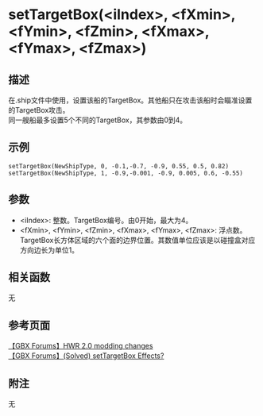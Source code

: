 # setTargetBox(&lt;iIndex&gt;, &lt;fXmin&gt;, &lt;fYmin&gt;, &lt;fZmin&gt;, &lt;fXmax&gt;, &lt;fYmax&gt;, &lt;fZmax&gt;) #

## 描述 ##
在.ship文件中使用，设置该船的TargetBox。其他船只在攻击该船时会瞄准设置的TargetBox攻击。</br>
同一艘船最多设置5个不同的TargetBox，其<iIndex>参数由0到4。

## 示例 ##
	setTargetBox(NewShipType, 0, -0.1,-0.7, -0.9, 0.55, 0.5, 0.82)
	setTargetBox(NewShipType, 1, -0.9,-0.001, -0.9, 0.005, 0.6, -0.55)
## 参数 ##
- &lt;iIndex&gt;: 整数。TargetBox编号。由0开始，最大为4。
- &lt;fXmin&gt;, &lt;fYmin&gt;, &lt;fZmin&gt;, &lt;fXmax&gt;, &lt;fYmax&gt;, &lt;fZmax&gt;: 浮点数。TargetBox长方体区域的六个面的边界位置。其数值单位应该是以碰撞盒对应方向边长为单位1。

## 相关函数 ##
无

## 参考页面 ##
[【GBX Forums】HWR 2.0 modding changes](https://forums.gearboxsoftware.com/t/hwr-2-0-modding-changes/1501768/4)</br>
[【GBX Forums】(Solved) setTargetBox Effects?](https://forums.gearboxsoftware.com/t/solved-settargetbox-effects/1550968)

## 附注 ##
无
